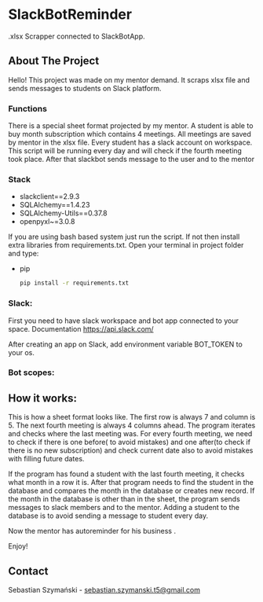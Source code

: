 # SlackBotReminder

.xlsx Scrapper connected to SlackBotApp.


<!-- ABOUT THE PROJECT -->

## About The Project

Hello! This project was made on my mentor demand. It scraps xlsx file and sends messages to students on Slack platform. 

### Functions

There is a special sheet format projected by my mentor. A student is able to buy month subscription which contains 4
meetings. All meetings are saved by mentor in the xlsx file. Every student has a slack account on workspace. This script will
be running every day and will check if the fourth meeting took place. After that slackbot sends message to the user and to
the mentor

### Stack

* slackclient==2.9.3
* SQLAlchemy==1.4.23
* SQLAlchemy-Utils==0.37.8
* openpyxl~=3.0.8

<!-- How to install -->
If you are using bash based system just run the script. If not then install extra libraries from requirements.txt.
Open your terminal in project folder and type:
* pip
  ```sh
  pip install -r requirements.txt
  ```

### Slack:

First you need to have slack workspace and bot app connected to your space. Documentation https://api.slack.com/

After creating an app on Slack, add environment variable BOT_TOKEN to your os.

### Bot scopes:

## How it works:


This is how a sheet format looks like. The first row is always 7 and column is 5. The next fourth meeting is always 4 columns
ahead. The program iterates and checks where the last meeting was. For every fourth meeting, we need to check if there is one
before( to avoid mistakes) and one after(to check if there is no new subscription) and check current date also to avoid
mistakes with filling future dates. 

If the program has found a student with the last fourth meeting, it checks what month in a row it is.
After that program needs to find the student in the database and compares the month in the database or creates new record.
If the month in the database is other than in the sheet, the program sends messages to slack members and to the mentor.
Adding a student to the database is to avoid sending a message to student every day.


Now the mentor has autoreminder for his business . 

Enjoy!








<!-- CONTACT -->

## Contact

Sebastian Szymański - sebastian.szymanski.t5@gmail.com

